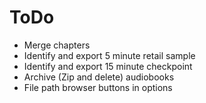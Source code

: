 ToDo
====

* Merge chapters
* Identify and export 5 minute retail sample
* Identify and export 15 minute checkpoint
* Archive (Zip and delete) audiobooks
* File path browser buttons in options
